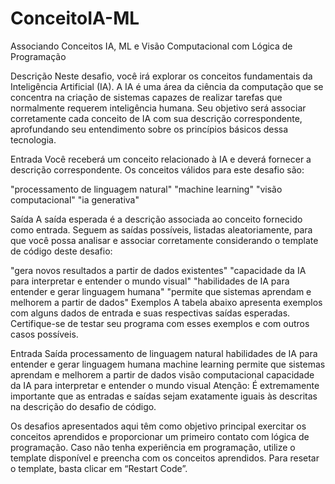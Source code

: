 # ConceitoIA-ML
Associando Conceitos IA, ML e Visão Computacional com Lógica de Programação

Descrição
Neste desafio, você irá explorar os conceitos fundamentais da Inteligência Artificial (IA). 
A IA é uma área da ciência da computação que se concentra na criação de sistemas capazes de realizar tarefas que normalmente requerem inteligência humana. 
Seu objetivo será associar corretamente cada conceito de IA com sua descrição correspondente, aprofundando seu entendimento sobre os princípios básicos dessa tecnologia.

Entrada
Você receberá um conceito relacionado à IA e deverá fornecer a descrição correspondente. 
Os conceitos válidos para este desafio são:

"processamento de linguagem natural"
"machine learning"
"visão computacional"
"ia generativa"

Saída
A saída esperada é a descrição associada ao conceito fornecido como entrada. Seguem as saídas possíveis, listadas aleatoriamente, para que você possa analisar e 
associar corretamente considerando o template de código deste desafio:

"gera novos resultados a partir de dados existentes"
"capacidade da IA para interpretar e entender o mundo visual"
"habilidades de IA para entender e gerar linguagem humana"
"permite que sistemas aprendam e melhorem a partir de dados"
Exemplos
A tabela abaixo apresenta exemplos com alguns dados de entrada e suas respectivas saídas esperadas. 
Certifique-se de testar seu programa com esses exemplos e com outros casos possíveis.

Entrada	Saída
processamento de linguagem natural	habilidades de IA para entender e gerar linguagem humana
machine learning	permite que sistemas aprendam e melhorem a partir de dados
visão computacional	capacidade da IA para interpretar e entender o mundo visual
Atenção: É extremamente importante que as entradas e saídas sejam exatamente iguais às descritas na descrição do desafio de código.

Os desafios apresentados aqui têm como objetivo principal exercitar os conceitos aprendidos e proporcionar um primeiro contato com lógica de programação. 
Caso não tenha experiência em programação, utilize o template disponível e preencha com os conceitos aprendidos. Para resetar o template, basta clicar em “Restart Code”.
